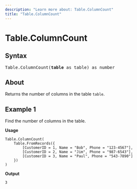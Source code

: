 ```yaml
---
description: "Learn more about: Table.ColumnCount"
title: "Table.ColumnCount"
---
```

# Table.ColumnCount

## Syntax

<pre>
Table.ColumnCount(<b>table</b> as table) as number
</pre>
  
## About

Returns the number of columns in the table `table`.

## Example 1

Find the number of columns in the table.

**Usage**

```powerquery-m
Table.ColumnCount(
    Table.FromRecords({
        [CustomerID = 1, Name = "Bob", Phone = "123-4567"],
        [CustomerID = 2, Name = "Jim", Phone = "987-6543"],
        [CustomerID = 3, Name = "Paul", Phone = "543-7890"]
    })
)
```

**Output**

`3`
